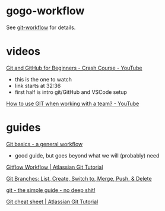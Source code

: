 # gogo-workflow

See [git-workflow](https://github.com/EspressoPlus/gogo-workflow/blob/main/git-workflow.md) for details.

# videos
[Git and GitHub for Beginners - Crash Course - YouTube](https://youtu.be/RGOj5yH7evk?t=1956) 
* this is the one to watch
* link starts at 32:36
* first half is intro git/GitHub and VSCode setup

[How to use GIT when working with a team? - YouTube](https://www.youtube.com/watch?v=jhtbhSpV5YA)


# guides
[Git basics - a general workflow](https://gist.github.com/blackfalcon/8428401)
* good guide, but goes beyond what we will (probably) need

[Gitflow Workflow | Atlassian Git Tutorial](https://www.atlassian.com/git/tutorials/comparing-workflows/gitflow-workflow)

[Git Branches: List, Create, Switch to, Merge, Push, & Delete](https://www.nobledesktop.com/learn/git/git-branches)

[git - the simple guide - no deep shit!](https://rogerdudler.github.io/git-guide/)

[Git cheat sheet | Atlassian Git Tutorial](https://www.atlassian.com/git/tutorials/atlassian-git-cheatsheet)

